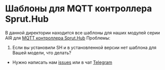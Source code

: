 # Шаблоны для MQTT контроллера Sprut.Hub
В данной директории находится все шаблоны для наших модулей серии AIR для [MQTT контроллера Sprut.Hub](https://wiki.spruthub.ru/Создание_контроллера_ModBus)
Проблемы:
1. Если вы установили SH и в установленной версии нет шаблона для Вашей модели, что делать?
 - Нужно написать нам [issues](https://github.com/Onokom/Templates/issues) или в чат [Telegram](https://t.me/ONOKOM)
